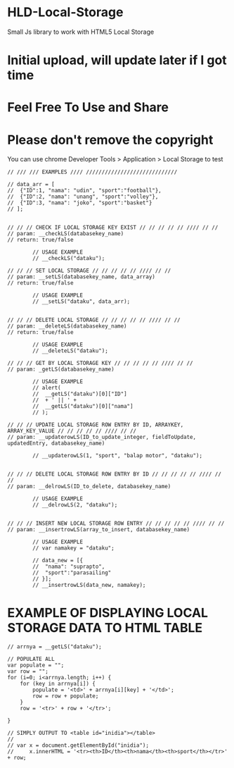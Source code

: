 # HLD-Local-Storage
Small Js library to work with HTML5 Local Storage

# Initial upload, will update later if I got time
# Feel Free To Use and Share
# Please don't remove the copyright
You can use chrome Developer Tools > Application > Local Storage to test

	// /// /// EXAMPLES //// /////////////////////////////

	// data_arr = [
	// 	{"ID":1, "nama": "udin", "sport":"football"},
	// 	{"ID":2, "nama": "unang", "sport":"volley"},
	// 	{"ID":3, "nama": "joko", "sport":"basket"}
	// ];


	// // // CHECK IF LOCAL STORAGE KEY EXIST // // // // // //// // //
	// param: __checkLS(databasekey_name)
	// return: true/false

			// USAGE EXAMPLE
			// __checkLS("dataku");

	// // // SET LOCAL STORAGE // // // // // //// // //
	// param: __setLS(databasekey_name, data_array)
	// return: true/false

			// USAGE EXAMPLE
			// __setLS("dataku", data_arr);


	// // // DELETE LOCAL STORAGE // // // // // //// // //
	// param: __deleteLS(databasekey_name)
	// return: true/false

			// USAGE EXAMPLE
			// __deleteLS("dataku");

	// // // GET BY LOCAL STORAGE KEY // // // // // //// // //
	// param: _getLS(databasekey_name)

			// USAGE EXAMPLE
			// alert(
			// 	__getLS("dataku")[0]["ID"] 
			// 	+ ' || ' + 
			// 	__getLS("dataku")[0]["nama"]
			// );

	// // // UPDATE LOCAL STORAGE ROW ENTRY BY ID, ARRAYKEY, ARRAY_KEY_VALUE // // // // // //// // //
	// param: __updaterowLS(ID_to_update_integer, fieldToUpdate, updatedEntry, databasekey_name)

			// __updaterowLS(1, "sport", "balap motor", "dataku");
			

	// // // DELETE LOCAL STORAGE ROW ENTRY BY ID // // // // // //// // //
	// param: __delrowLS(ID_to_delete, databasekey_name)

			// USAGE EXAMPLE
			// __delrowLS(2, "dataku");


	// // // INSERT NEW LOCAL STORAGE ROW ENTRY // // // // // //// // //
	// param: __insertrowLS(array_to_insert, databasekey_name)

			// USAGE EXAMPLE
			// var namakey = "dataku";

			// data_new = [{
			// 	"nama": "suprapto", 
			// 	"sport":"parasailing"
			// }];
			// __insertrowLS(data_new, namakey);



# EXAMPLE OF DISPLAYING LOCAL STORAGE DATA TO HTML TABLE

	// arrnya = __getLS("dataku");

	// POPULATE ALL
	var populate = "";
	var row = "";
	for (i=0; i<arrnya.length; i++) {
		for (key in arrnya[i]) {
			populate = '<td>' + arrnya[i][key] + '</td>';
			row = row + populate;
		}
		row = '<tr>' + row + '</tr>';
			
	}
				
	// SIMPLY OUTPUT TO <table id="inidia"></table>
	//
	// var x = document.getElementById("inidia");
	//     x.innerHTML = '<tr><th>ID</th><th>nama</th><th>sport</th></tr>' + row;
